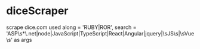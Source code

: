 # diceScraper
scrape dice.com
used along = 'RUBY|ROR', search = 'ASP\\s*\\.net|node|JavaScript|TypeScript|React|Angular|jquery|\\sJS\\s|\\sVue\\s' as args
